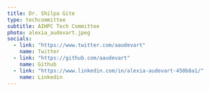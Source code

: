 ```yaml
---
title: Dr. Shilpa Gite
type: techcommittee
subtitle: AIHPC Tech Committee
photo: alexia_audevart.jpeg
socials:
  - link: "https://www.twitter.com/aaudevart"
    name: Twitter
  - link: "https://github.com/aaudevart"
    name: Github
  - link: "https://www.linkedin.com/in/alexia-audevart-450b8a1/"
    name: Linkedin
---
```

